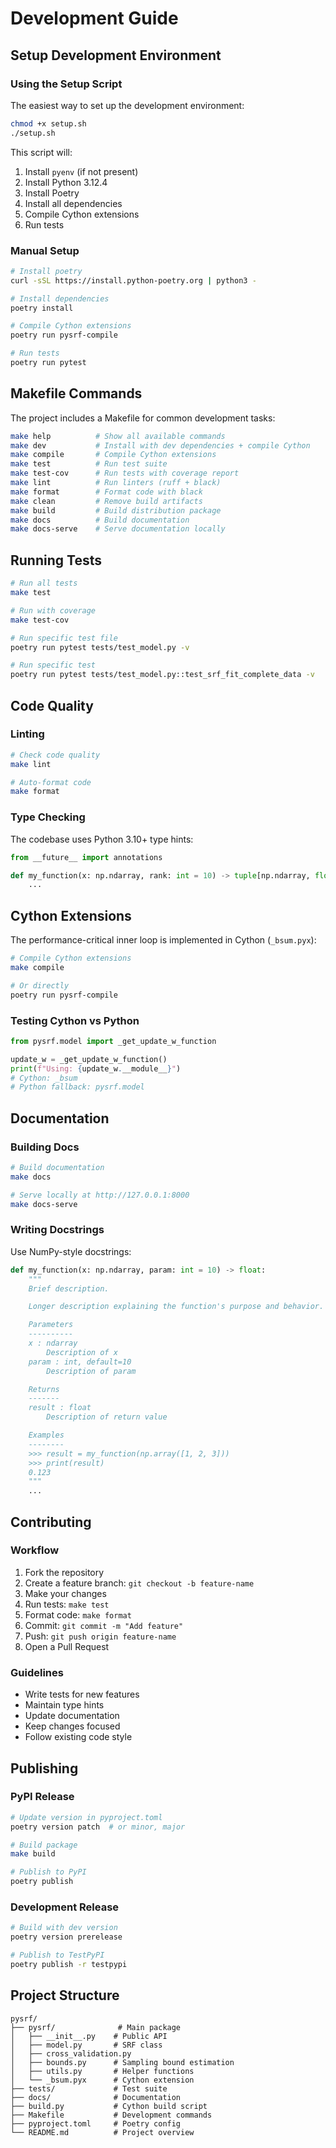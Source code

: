 # Development Guide

## Setup Development Environment

### Using the Setup Script

The easiest way to set up the development environment:

```bash
chmod +x setup.sh
./setup.sh
```

This script will:
1. Install `pyenv` (if not present)
2. Install Python 3.12.4
3. Install Poetry
4. Install all dependencies
5. Compile Cython extensions
6. Run tests

### Manual Setup

```bash
# Install poetry
curl -sSL https://install.python-poetry.org | python3 -

# Install dependencies
poetry install

# Compile Cython extensions
poetry run pysrf-compile

# Run tests
poetry run pytest
```

## Makefile Commands

The project includes a Makefile for common development tasks:

```bash
make help          # Show all available commands
make dev           # Install with dev dependencies + compile Cython
make compile       # Compile Cython extensions
make test          # Run test suite
make test-cov      # Run tests with coverage report
make lint          # Run linters (ruff + black)
make format        # Format code with black
make clean         # Remove build artifacts
make build         # Build distribution package
make docs          # Build documentation
make docs-serve    # Serve documentation locally
```

## Running Tests

```bash
# Run all tests
make test

# Run with coverage
make test-cov

# Run specific test file
poetry run pytest tests/test_model.py -v

# Run specific test
poetry run pytest tests/test_model.py::test_srf_fit_complete_data -v
```

## Code Quality

### Linting

```bash
# Check code quality
make lint

# Auto-format code
make format
```

### Type Checking

The codebase uses Python 3.10+ type hints:

```python
from __future__ import annotations

def my_function(x: np.ndarray, rank: int = 10) -> tuple[np.ndarray, float]:
    ...
```

## Cython Extensions

The performance-critical inner loop is implemented in Cython (`_bsum.pyx`):

```bash
# Compile Cython extensions
make compile

# Or directly
poetry run pysrf-compile
```

### Testing Cython vs Python

```python
from pysrf.model import _get_update_w_function

update_w = _get_update_w_function()
print(f"Using: {update_w.__module__}")
# Cython: _bsum
# Python fallback: pysrf.model
```

## Documentation

### Building Docs

```bash
# Build documentation
make docs

# Serve locally at http://127.0.0.1:8000
make docs-serve
```

### Writing Docstrings

Use NumPy-style docstrings:

```python
def my_function(x: np.ndarray, param: int = 10) -> float:
    """
    Brief description.

    Longer description explaining the function's purpose and behavior.

    Parameters
    ----------
    x : ndarray
        Description of x
    param : int, default=10
        Description of param

    Returns
    -------
    result : float
        Description of return value

    Examples
    --------
    >>> result = my_function(np.array([1, 2, 3]))
    >>> print(result)
    0.123
    """
    ...
```

## Contributing

### Workflow

1. Fork the repository
2. Create a feature branch: `git checkout -b feature-name`
3. Make your changes
4. Run tests: `make test`
5. Format code: `make format`
6. Commit: `git commit -m "Add feature"`
7. Push: `git push origin feature-name`
8. Open a Pull Request

### Guidelines

- Write tests for new features
- Maintain type hints
- Update documentation
- Keep changes focused
- Follow existing code style

## Publishing

### PyPI Release

```bash
# Update version in pyproject.toml
poetry version patch  # or minor, major

# Build package
make build

# Publish to PyPI
poetry publish
```

### Development Release

```bash
# Build with dev version
poetry version prerelease

# Publish to TestPyPI
poetry publish -r testpypi
```

## Project Structure

```
pysrf/
├── pysrf/              # Main package
│   ├── __init__.py    # Public API
│   ├── model.py       # SRF class
│   ├── cross_validation.py
│   ├── bounds.py      # Sampling bound estimation
│   ├── utils.py       # Helper functions
│   └── _bsum.pyx      # Cython extension
├── tests/             # Test suite
├── docs/              # Documentation
├── build.py           # Cython build script
├── Makefile           # Development commands
├── pyproject.toml     # Poetry config
└── README.md          # Project overview
```

